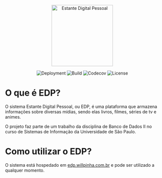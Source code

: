 <p align="center">
  <img alt="Estante Digital Pessoal" width="200" src="https://user-images.githubusercontent.com/86596621/163438365-3e3dccdf-1eb1-4b57-9745-de8944df4e6f.png">
</p>

<p align="center">
  <img alt="Deployment" src="https://github.com/willpinha/estante-digital-pessoal/workflows/deploy/badge.svg">
  <img alt="Build" src="https://github.com/willpinha/estante-digital-pessoal/workflows/build/badge.svg">
  <img alt="Codecov" src="https://codecov.io/gh/willpinha/estante-digital-pessoal/branch/master/graph/badge.svg?token=J69QGU85W3">
  <img alt="License" src="https://img.shields.io/github/license/willpinha/estante-digital-pessoal">
</p>

# O que é EDP?

O sistema Estante Digital Pessoal, ou EDP, é uma plataforma que armazena informações sobre diversas mídias, sendo elas livros, filmes, séries de tv e animes.

O projeto faz parte de um trabalho da disciplina de Banco de Dados II no curso de Sistemas de Informação da Universidade de São Paulo.

# Como utilizar o EDP?

O sistema está hospedado em [edp.willpinha.com.br](edp.willpinha.com.br) e pode ser utilizado a qualquer momento.

